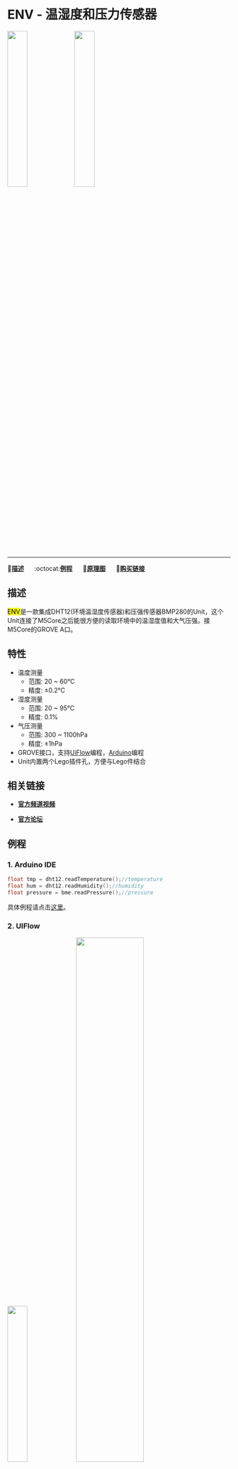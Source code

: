 # ENV - 温湿度和压力传感器

<img src="assets/img/product_pics/unit/M5GO_Unit_env.png" width="30%" height="30%"><img src="assets/img/product_pics/unit/unit_env_grove_a.png" width="30%" height="30%">

***

:memo:**[描述](#描述)**&nbsp;&nbsp;&nbsp;&nbsp;&nbsp;&nbsp;:octocat:**[例程](#例程)**&nbsp;&nbsp;&nbsp;&nbsp;&nbsp;&nbsp;:electric_plug:**[原理图](#原理图)**&nbsp;&nbsp;&nbsp;&nbsp;&nbsp;&nbsp;🛒**[购买链接](https://item.taobao.com/item.htm?spm=a1z10.1-c.w4004-1172588101.29.f64c4476tugBw5&id=578200145474)**

## 描述

<mark>ENV</mark>是一款集成DHT12(环境温湿度传感器)和压强传感器BMP280的Unit，这个Unit连接了M5Core之后能很方便的读取环境中的温湿度值和大气压强。接M5Core的GROVE A口。

## 特性

-  温度测量
    - 范围: 20 ~ 60℃
    - 精度: ±0.2℃
-  湿度测量
    - 范围: 20 ~ 95℃
    - 精度: 0.1%
-  气压测量
    - 范围: 300 ~ 1100hPa
    - 精度: ±1hPa
-  GROVE接口，支持[UiFlow](http://flow.m5stack.com)编程，[Arduino](http://www.arduino.cc)编程
-  Unit内置两个Lego插件孔，方便与Lego件结合

## 相关链接

- **[官方频道视频](https://i.youku.com/i/UNjE1ODA2MzE0OA==?spm=a2hzp.8253869.0.0)**

- **[官方论坛](http://forum.m5stack.com/)**

## 例程

### 1. Arduino IDE

```c++
float tmp = dht12.readTemperature();//temperature
float hum = dht12.readHumidity();//humidity
float pressure = bme.readPressure();//pressure
```

具体例程请点击[这里](https://github.com/m5stack/M5-ProductExampleCodes/tree/master/Unit/ENV/Arduino)。

### 2. UIFlow

<img src="assets/img/product_pics/unit/unit_example/example_unit_env_01.png" width="30%" height="30%"> <img src="assets/img/product_pics/unit/unit_example/example_unit_env_02.png" width="55%" height="55%">

具体例程请点击[这里](https://github.com/m5stack/M5-ProductExampleCodes/tree/master/Unit/ENV/UIFlow)。

## 原理图

<img src="assets/img/product_pics/unit/env_sch.JPG">

### 管脚映射

<table>
 <tr><td>M5Core(GROVE A)</td><td>GPIO22</td><td>GPIO21</td><td>5V</td><td>GND</td></tr>
 <tr><td>ENV Unit</td><td>SCL</td><td>SDA</td><td>5V</td><td>GND</td></tr>
</table>